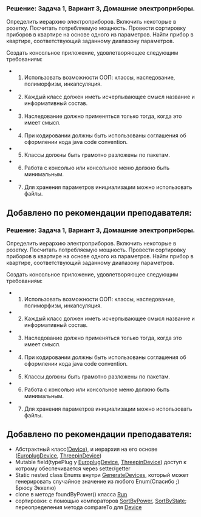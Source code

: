 ### Решение: Задача 1, Вариант 3, Домашние электроприборы.
Определить иерархию электроприборов. Включить некоторые в розетку. Посчитать потребляемую мощность. 
Провести сортировку приборов в квартире на основе одного из параметров. 
Найти прибор в квартире, соответствующий заданному диапазону параметров.


Создать консольное приложение, удовлетворяющее следующим требованиям:


- 1.	Использовать возможности ООП: классы, наследование, полиморфизм, инкапсуляция.
- 2.	Каждый класс должен иметь исчерпывающее смысл название и информативный состав.
- 3.	Наследование должно применяться только тогда, когда это имеет смысл.
- 4.	При кодировании должны быть использованы соглашения об оформлении кода java code convention.
- 5.	Классы должны быть грамотно разложены по пакетам.
- 6.	Работа с консолью или консольное меню должно быть минимальным.
- 7.	Для хранения параметров инициализации можно использовать файлы.


Добавлено по рекомендации преподавателя:
------------------------------------
### Решение: Задача 1, Вариант 3, Домашние электроприборы.
Определить иерархию электроприборов. Включить некоторые в розетку. Посчитать потребляемую мощность. 
Провести сортировку приборов в квартире на основе одного из параметров. 
Найти прибор в квартире, соответствующий заданному диапазону параметров.


Создать консольное приложение, удовлетворяющее следующим требованиям:


- 1.	Использовать возможности ООП: классы, наследование, полиморфизм, инкапсуляция.
- 2.	Каждый класс должен иметь исчерпывающее смысл название и информативный состав.
- 3.	Наследование должно применяться только тогда, когда это имеет смысл.
- 4.	При кодировании должны быть использованы соглашения об оформлении кода java code convention.
- 5.	Классы должны быть грамотно разложены по пакетам.
- 6.	Работа с консолью или консольное меню должно быть минимальным.
- 7.	Для хранения параметров инициализации можно использовать файлы.


Добавлено по рекомендации преподавателя:
------------------------------------
- Абстрактный класс([Device](https://github.com/traningEpamKz/homeAppliances/blob/master/src/main/java/kz/homeAppliances/appliances/devices/Device.java)), и иерархия на его основе ([EuroplugDevice](https://github.com/traningEpamKz/homeAppliances/blob/master/src/main/java/kz/homeAppliances/appliances/devices/EuroplugDevice.java), [ThreepinDevice](https://github.com/traningEpamKz/homeAppliances/blob/master/src/main/java/kz/homeAppliances/appliances/devices/ThreepinDevice.java))
- Mutable field(typePlug у [EuroplugDevice](https://github.com/traningEpamKz/homeAppliances/blob/master/src/main/java/kz/homeAppliances/appliances/devices/EuroplugDevice.java),  [ThreepinDevice](https://github.com/traningEpamKz/homeAppliances/blob/master/src/main/java/kz/homeAppliances/appliances/devices/ThreepinDevice.java)) доступ к котрому обеспечивается через setter/getter
- Static nested class Enums внутри [GenerateDevices](https://github.com/traningEpamKz/homeAppliances/blob/master/src/main/java/kz/homeAppliances/appliances/devices/devicesGenerator/GenerateDevices.java), который может генерировать случайное значение из любого Enum(Спасибо ;) Брюсу Эккелю)
- clone в методе foundByPower() класса [Run](https://github.com/traningEpamKz/homeAppliances/blob/master/src/main/java/kz/homeAppliances/appliances/Run.java)
- сортировки: с помощью компораторов [SortByPower](https://github.com/traningEpamKz/homeAppliances/blob/master/src/main/java/kz/homeAppliances/appliances/devices/SortByPower.java), [SortByState](https://github.com/traningEpamKz/homeAppliances/blob/master/src/main/java/kz/homeAppliances/appliances/devices/SortByState.java); переопределения метода compareTo для [Device](https://github.com/traningEpamKz/homeAppliances/blob/master/src/main/java/kz/homeAppliances/appliances/devices/Device.java)
